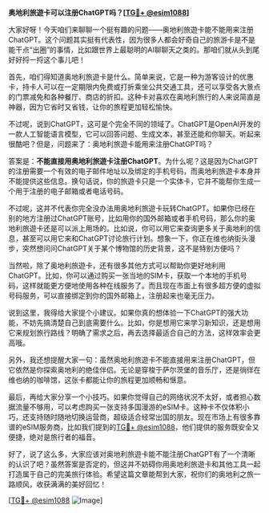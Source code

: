 **奥地利旅遊卡可以注册ChatGPT吗？[[TG💪+ @esim1088](https://t.me/s/esim1088)]**

大家好呀！今天咱们来聊聊一个挺有趣的问题——奥地利旅遊卡能不能用来注册ChatGPT。这个问题其实挺有代表性，因为很多人都会好奇自己的旅游卡是不是能干点“出圈”的事情，比如跟世界上最聪明的AI聊聊天之类的。那咱们就从头到尾好好捋一捋这个事儿吧！

首先，咱们得知道奥地利旅遊卡是什么。简单来说，它是一种为游客设计的优惠卡，持卡人可以在一定期限内免费或打折乘坐公共交通工具，还可以享受各大景点的门票减免和各种餐厅、商店的折扣。这种卡对喜欢在奥地利旅行的人来说简直是神器，因为它省时又省钱，让你的旅程更加轻松愉快。

不过呢，说到ChatGPT，这可是个完全不同的领域了。ChatGPT是OpenAI开发的一款人工智能语言模型，它可以回答问题、生成文本，甚至还能和你聊天。听起来很酷吧？但是，问题来了：奥地利旅遊卡能用来注册ChatGPT吗？

答案是：**不能直接用奥地利旅遊卡注册ChatGPT**。为什么呢？这是因为ChatGPT的注册需要一个有效的电子邮件地址以及绑定的手机号码，而奥地利旅遊卡本身并不能提供这些信息。换句话说，你的旅遊卡只是一个实体卡，它并不能帮你生成一个用于注册的电子邮箱或者电话号码。

不过呢，这并不代表你完全没办法用奥地利旅遊卡玩转ChatGPT。如果你已经在别的地方注册过ChatGPT账号，比如用你的国外邮箱或者手机号码，那么你的奥地利旅遊卡还是可以派上用场的。比如说，你可以用它来查询更多关于奥地利的信息，甚至可以用它来和ChatGPT讨论旅行计划。想象一下，你正在维也纳街头漫步，突然想问问ChatGPT关于某个博物馆的历史背景，这不是特别方便吗？

当然啦，除了奥地利旅遊卡，还有很多其他方式可以帮助你更好地利用ChatGPT。比如，你可以通过购买一张当地的SIM卡，获取一个本地的手机号码，这样就能更方便地使用各种在线服务了。而且现在市面上有很多超方便的虚拟号码服务，可以直接绑定到你的国外邮箱上，注册起来也毫无压力。

说到这里，我得给大家提个小建议。如果你真的想体验一下ChatGPT的强大功能，不妨先搞清楚自己到底需要什么。比如，你是想用它来学习新知识，还是想用它来规划旅行路线？明确了需求之后，再去选择最适合自己的方法，这样效率会更高哦。

另外，我还想提醒大家一句：虽然奥地利旅遊卡不能直接用来注册ChatGPT，但它依然是你探索奥地利的绝佳伴侣。无论是穿梭于萨尔茨堡的音乐厅，还是徜徉在维也纳的咖啡馆，这张卡都能让你的旅程更加顺畅和惬意。

最后，再给大家分享一个小技巧。如果你觉得自己的网络状况不太好，或者担心数据流量不够用，可以考虑购买一张支持多国漫游的eSIM卡。这种卡不仅体积小巧，还支持随时随地切换运营商，超级适合经常出国的朋友。现在市场上有很多靠谱的eSIM服务商，比如我们提到的[TG💪+ @esim1088](https://t.me/s/esim1088)，他们提供的服务既安全又便捷，绝对是旅行者的福音。

好了，说了这么多，大家应该对奥地利旅遊卡能不能注册ChatGPT有了一个清晰的认识了吧？虽然答案是否定的，但这并不妨碍你用奥地利旅遊卡和其他工具一起打造属于自己的完美旅行体验。希望这篇文章能帮到大家，祝你们的奥地利之旅一路顺风，收获满满的美好回忆！

[[TG💪+ @esim1088](https://t.me/s/esim1088) ![Image](https://i.postimg.cc/4NQfJmqS/Snipaste-2025-05-13-00-14-12.png)]
